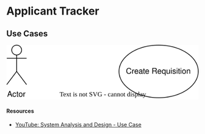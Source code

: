 # Applicant Tracker

## Use Cases
![Use Case Diagram](diagrams/use-case-diagram.svg)

#### Resources
- [YouTube: System Analysis and Design - Use Case](https://www.youtube.com/watch?v=oXsRdQq4f_A)